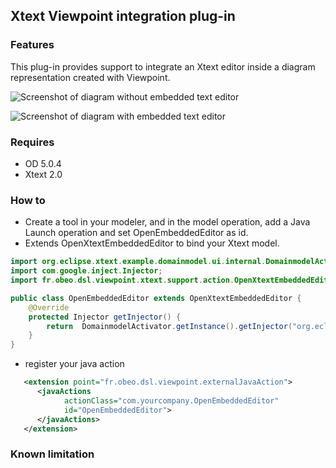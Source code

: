 Xtext Viewpoint integration plug-in
-----------------------------------

### Features

This plug-in provides support to integrate an Xtext editor inside a diagram representation created with Viewpoint.  

![Screenshot of diagram without embedded text editor](http://github.com/ObeoNetwork/Xtext-viewpoint-integration/raw/master/screenshot-diagram+text.png "Screenshot without the text editor")


![Screenshot of diagram with embedded text editor](http://github.com/ObeoNetwork/Xtext-viewpoint-integration/raw/master/screenshot-diagram.png "Screenshot with the text editor")



### Requires

- OD 5.0.4
- Xtext 2.0

### How to 

- Create a tool in your modeler, and in the model operation, add a Java Launch operation and set OpenEmbeddedEditor as id.
- Extends OpenXtextEmbeddedEditor to bind your Xtext model.

```java
import org.eclipse.xtext.example.domainmodel.ui.internal.DomainmodelActivator;
import com.google.inject.Injector;
import fr.obeo.dsl.viewpoint.xtext.support.action.OpenXtextEmbeddedEditor;

public class OpenEmbeddedEditor extends OpenXtextEmbeddedEditor {
	@Override
	protected Injector getInjector() {
		return  DomainmodelActivator.getInstance().getInjector("org.eclipse.xtext.example.domainmodel.Domainmodel");
	}
}
```

- register your java action

```xml
   <extension point="fr.obeo.dsl.viewpoint.externalJavaAction">
      <javaActions
            actionClass="com.yourcompany.OpenEmbeddedEditor"
            id="OpenEmbeddedEditor">
      </javaActions>
   </extension>
```


### Known limitation